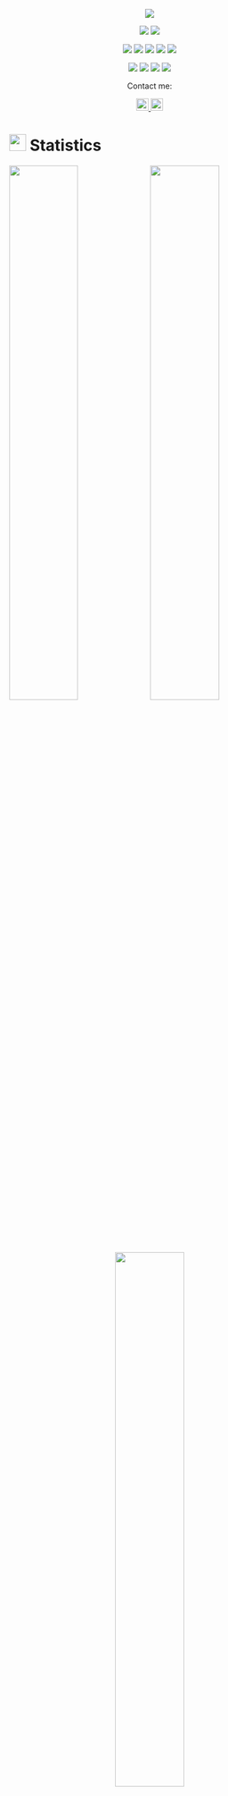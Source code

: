 <p align="center">
  <a href="https://github.com/DenverCoder1/readme-typing-svg"><img src="https://readme-typing-svg.herokuapp.com?lines=Hi,+I'm+Jero;I+love+learning+new+stuff!;&center=true&width=500&height=50"></a>
</p>

<p>
<div align="center" target="_blank">
  <img src="https://img.shields.io/twitter/follow/JeroCi3lo?style=social">
  <img src="https://img.shields.io/github/followers/JeroCielo?style=social">
</div>
</p>

<p>
<div align="center">
  <img src="https://img.shields.io/badge/Python-3670A0?style=for-the-badge&logo=python&logoColor=ffdd54">
  <img src="https://img.shields.io/badge/C++-1F2F57.svg?style=for-the-badge&logo=c%2B%2B">
  <img src="https://img.shields.io/badge/Dart-0075ba?style=for-the-badge&logo=dart&logoColor=white">
  <img src="https://img.shields.io/badge/Java-0075ba?style=for-the-badge&logo=java&logoColor=white">
  <img src="https://img.shields.io/badge/JavaScript-000000.svg?style=for-the-badge&logo=javascript&logoColor=F7E017">
</div>
</p>

<p>
<div align="center">
  <img src="https://img.shields.io/badge/Flutter-54c0f4?style=for-the-badge&logo=flutter&logoColor=white">
  <img src="https://img.shields.io/badge/Visual%20Studio%20Code-0078d7.svg?style=for-the-badge&logo=visual-studio-code&logoColor=white">
  <img src="https://img.shields.io/badge/Unity-474747?style=for-the-badge&logo=unity&logoColor=white">
  <img src="https://img.shields.io/badge/Firebase-f5820d.svg?style=for-the-badge&logo=firebase&logoColor=white">
</div>
</p>

<p align="center">Contact me:</p>
<p>
<div align="center">
	<a href="https://discord.com/users/947803646278631435" rel="nofollow">
	 	<img alt="Jero Kim's Discord" width="22px" src="https://raw.githubusercontent.com/peterthehan/peterthehan/master/assets/discord.svg" style="max-width: 100%;">
	</a>
	<a href="https://twitter.com/JeroCi3lo" rel="nofollow">
  		<img alt="Jero Kim's Twitter" width="22px" src="https://raw.githubusercontent.com/peterthehan/peterthehan/master/assets/twitter.svg" style="max-width: 100%;">
	</a>
</div>
</p>

# <img src="https://media4.giphy.com/media/MIGbtLZoVjbl0bYbAd/giphy.gif?cid=ecf05e472t2h0i8d7dcjaoau9iqtchhr899hxmpxzzgc7lyw&rid=giphy.gif" width="30"> Statistics

<p align="left">
  <a>
    <img width="49.5%" src="https://github-readme-stats.vercel.app/api?username=JeroCielo&show_icons=true&include_all_commits=true&theme=algolia&hide_border=false">
    <img width="49.5%" src="https://github-readme-streak-stats.herokuapp.com/?user=JeroCielo&theme=algolia&hide_border=false">		  
  </a>
</p>

<p align="center">
  <a>
    <img width="49.5%" src="https://github-readme-stats.vercel.app/api/top-langs/?username=JeroCielo&theme=algolia&hide_border=false&include_all_commits=true&count_private=true&layout=compact">
  </a>
</p>

<p align="center"><img src="https://profile-counter.glitch.me/{JeroCielo}/count.svg"></p>

## <img src="https://media1.giphy.com/media/Q8PQ1KuarrYucCMVTJ/giphy.gif?cid=ecf05e47odgm8bs8cmb8cf1ijmfzqaeeu9fzmx6nbcv06ky2&rid=giphy.gif" width="30"> Current Projects
<ul>			
	<li><i><a href="https://github.com/JeroCielo/InstagramNonfollowbacks">Instagram Nonfollowback Detector</a></i>:<ul><li>A Python project that uses selenium to find people who doesn't follow you back on Instagram. (Having Trouble)</li></ul></li>
</ul>

<ul>			
	<li><i><a href="https://relaxed-marigold-364b8e.netlify.app">Personal Website & Portfolio</a></i>:<ul><li>Used Tailwind and JS to build my portfolio!</li></ul></li>
</ul>

<ul>	
	<li><i><a href="https://github.com/oculit-dev/NexusApp">Nexus</a></i>:<ul><li>A flutter project that aims to automaticly find the best communnity service for you. Me and my friend at Oculit is working on this so that the students in the GEC are able to easily attend to community hours.</li></ul></li>
</ul>

## <img src="https://user-images.githubusercontent.com/82110564/189553856-2e7f8f30-80b4-484f-bfaa-9e5eb10f24e5.gif" width="30">About Me

Hi, I am a sophomore at SJA high school and the co-founder of TYK, a community service organization. I am planning on working on multiple projects and entering competitions with my friends. Although I started computer science very late, I am very passionate and hope to become an excellent programmer and build amazing stuff such as apps, websites, and games. If you want to join me in this journey, feel free to contact me!

